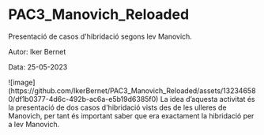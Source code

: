 # PAC3_Manovich_Reloaded
<p>Presentació de casos d'hibridació segons lev Manovich.</p>
<p>Autor: Iker Bernet</p>
<p>Data: 25-05-2023</p>
![image](https://github.com/IkerBernet/PAC3_Manovich_Reloaded/assets/132346580/df1b0377-4d6c-492b-ac6a-e5b19d6385f0)
La idea d’aquesta activitat és la presentació de dos casos d'hibridació vists des de les ulleres de Manovich, per tant és important saber que era exactament la hibridació per a lev Manovich.

